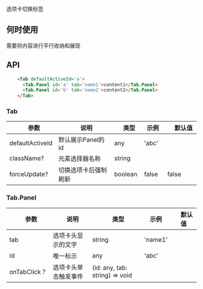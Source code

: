 选项卡切换标签

## 何时使用

需要将内容进行平行收纳和展现

## API

``` html
    <Tab defaultActiveId='a'>
      <Tab.Panel id='a' tab='name1'>content1</Tab.Panel>
      <Tab.Panel id='b' tab='name2'>content2</Tab.Panel>
    </Tab>
```

### Tab

|　参数　|　说明　|　类型　| 示例　|　默认值　|
| ---  | --- | --- | --- | --- |
| defaultActiveId | 默认展示Panel的id | any | 'abc' |  |
| className? | 元素选择器名称 | string |      |       |  |
| forceUpdate? | 切换选项卡后强制刷新 | boolean | false | false |  

### Tab.Panel

|　参数　|　说明　|　类型　| 示例　|　默认值　|
| ---  | --- | --- | --- | --- |
| tab | 选项卡头显示的文字 | string　| 'name1' |  |
| id  | 唯一标示 | any | 'abc'     |        |  |
| onTabClick？ | 选项卡头单击触发事件 | (id: any, tab: string) => void |     |    |  |

